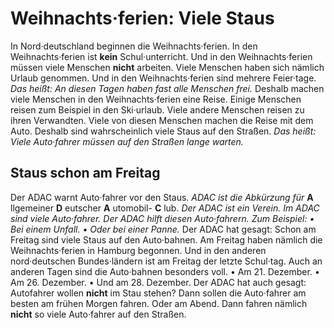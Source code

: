 # Weihnachts·ferien: Viele Staus

In Nord·deutschland beginnen die Weihnachts·ferien. In den Weihnachts·ferien ist **kein** Schul·unterricht. Und in den Weihnachts·ferien müssen viele Menschen **nicht** arbeiten. Viele Menschen haben sich nämlich Urlaub genommen. Und in den Weihnachts·ferien sind mehrere Feier·tage. *Das heißt:* 
*An diesen Tagen haben fast alle Menschen frei.* Deshalb machen viele Menschen in den Weihnachts·ferien eine Reise. Einige Menschen reisen zum Beispiel in den Ski·urlaub. Viele andere Menschen reisen zu ihren Verwandten. Viele von diesen Menschen machen die Reise mit dem Auto. Deshalb sind wahrscheinlich viele Staus auf den Straßen. *Das heißt:* 
*Viele Auto·fahrer müssen auf den Straßen lange warten.* 

## Staus schon am Freitag
Der ADAC warnt Auto·fahrer vor den Staus. 
*ADAC ist die Abkürzung für* **A** llgemeiner **D** eutscher **A** utomobil- **C** lub. 
*Der ADAC ist ein Verein.* 
*Im ADAC sind viele Auto·fahrer.* 
*Der ADAC hilft diesen Auto·fahrern.* *Zum Beispiel:* 
*• Bei einem Unfall.* 
*• Oder bei einer Panne.* Der ADAC hat gesagt: Schon am Freitag sind viele Staus auf den Auto·bahnen. Am Freitag haben nämlich die Weihnachts·ferien in Hamburg begonnen. Und in den anderen nord·deutschen Bundes·ländern ist am Freitag der letzte Schul·tag. Auch an anderen Tagen sind die Auto·bahnen besonders voll. • Am 21. Dezember. • Am 26. Dezember. • Und am 28. Dezember. 
Der ADAC hat auch gesagt: Autofahrer wollen **nicht** im Stau stehen? Dann sollen die Auto·fahrer am besten am frühen Morgen fahren. Oder am Abend. Dann fahren nämlich **nicht** so viele Auto·fahrer auf den Straßen. 
